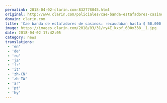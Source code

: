 ```yaml
---
permalink: 2018-04-02-clarin.com-832778045.html
original: http://www.clarin.com/policiales/cae-banda-estafadores-casinos-recaudaban-50000-semana_0_HJQmVylsf.html
domain: clarin.com
title: 'Cae banda de estafadores de casinos: recaudaban hasta $ 50.000 por semana'
image: https://images.clarin.com/2018/03/31/ry4E_kxof_600x338__1.jpg
date: 2018-04-02 17:42:05
category: news
translations: 
 - 'en'
 - 'de'
 - 'ru'
 - 'ja'
 - 'fr'
 - 'it'
 - 'zh-CN'
 - 'zh-TW'
 - 'ar'
 - 'pt'
 - 'hy'
---
```



